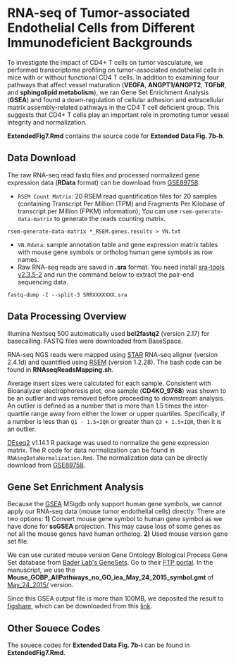 RNA-seq of Tumor-associated Endothelial Cells from Different Immunodeficient Backgrounds
========
  
  To investigate the impact of CD4+ T cells on tumor vasculature, we performed transcriptome profiling on tumor-associated endothelial cells in mice with or without functional CD4 T cells. In addition to examining four pathways that affect vessel maturation (**VEGFA**, **ANGPT1/ANGPT2**, **TGFbR**, and **sphingolipid metabolism**), we ran Gene Set Enrichment Analysis (**GSEA**) and found a down-regulation of cellular adhesion and extracellular matrix assembly-related pathways in the CD4 T cell deficient group. This suggests that CD4+ T cells play an important role in promoting tumor vessel integrity and normalization.

**ExtendedFig7.Rmd** contains the source code for **Extended Data Fig. 7b-h**.

## Data Download

The raw RNA-seq read fastq files and processed normalized gene expression data (**RData** format) can be download from [GSE89758](https://www.ncbi.nlm.nih.gov/geo/query/acc.cgi?acc=GSE89758).

* `RSEM Count Matrix`: 20 RSEM read quantification files for 20 samples (containing Transcript Per Million (TPM) and Fragments Per Kilobase of transcript per Million (FPKM) information);  You can use `rsem-generate-data-matrix` to generate the reads counting matrix.

```
rsem-generate-data-matrix *_RSEM.genes.results > VN.txt
```

* `VN.Rdata`: sample annotation table and gene expression matrix tables with mouse gene symbols or ortholog human gene symbols as row names.
* Raw RNA-seq reads are saved in **.sra** format. You need install [sra-tools v2.3.5-2](https://github.com/ncbi/sra-tools) and run the command below to extract the pair-end sequencing data.

```
fastq-dump -I --split-3 SRRXXXXXXX.sra
```

## Data Processing Overview

Illumina Nextseq 500 automatically used **bcl2fastq2** (version 2.17) for basecalling. FASTQ files were downloaded from BaseSpace.

RNA-seq NGS reads were mapped using [STAR](https://github.com/alexdobin/STAR) RNA-seq aligner (version 2.4.1d) and quantified using [RSEM](http://deweylab.github.io/RSEM/) (version 1.2.28). The bash code can be found in **RNAseqReadsMapping.sh**.

Average insert sizes were calculated for each sample. Consistent with Bioanalyzer electrophoresis plot, one sample (**CD4KO_9768**) was shown to be an outlier and was removed before proceeding to downstream analysis. An outlier is defined as a number that is more than 1.5 times the inter-quartile range away from either the lower or upper quartiles. Speciﬁcally, if a number is less than `Q1 - 1.5×IQR` or greater than `Q3 + 1.5×IQR`, then it is an outlier.

[DEseq2](https://bioconductor.org/packages/release/bioc/html/DESeq2.html) v1.14.1 R package was used to normalize the gene expression matrix. The R code for data normalization can be found in `RNAseqDataNormalization.Rmd`. The normalization data can be directly download from [GSE89758](https://www.ncbi.nlm.nih.gov/geo/query/acc.cgi?acc=GSE89758).

## Gene Set Enrichment Analysis

Because the [GSEA](http://software.broadinstitute.org/gsea/index.jsp) MSigdb only support human gene symbols, we cannot apply our RNA-seq data (mouse tumor endothelial cells) directly. There are two options: **1)** Convert mouse gene symbol to human gene symbol as we have done for **ssGSEA** projection. This may cause loss of some genes as not all the mouse genes have human ortholog. **2)** Used mouse version gene set file.

We can use curated mouse version Gene Ontology Biological Process Gene Set database from [Bader Lab's GeneSets](http://baderlab.org/GeneSets). Go to their [FTP portal](http://download.baderlab.org/EM_Genesets/). In the manuscript, we use the **Mouse_GOBP_AllPathways_no_GO_iea_May_24_2015_symbol.gmt** of [May_24_2015/](http://download.baderlab.org/EM_Genesets/May_24_2015/Mouse/symbol/) version.

Since this GSEA output file is more than 100MB, we deposited the result to [figshare](https://figshare.com/), which can be downloaded from this [link](https://figshare.com/articles/GSEA_Output_for_RNA-seq_Experiments/4625134).

## Other Souece Codes

The souece codes for **Extended Data Fig. 7b-i** can be found in **ExtendedFig7.Rmd**.
 